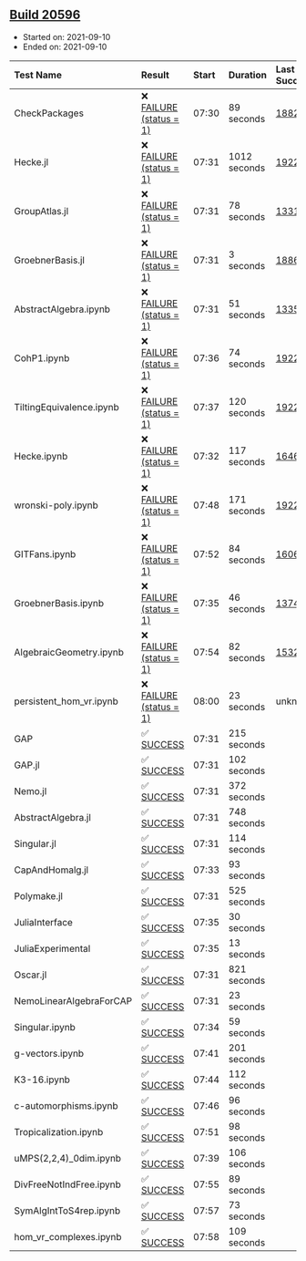 ## [Build 20596](https://oscarci.mathematik.uni-kl.de/job/oscar/20596/)

* Started on: 2021-09-10
* Ended on: 2021-09-10

| Test Name    | Result | Start | Duration | Last Success | First Failure |
|:-------------|:-------|:------|:---------|:-------------|:--------------|
| CheckPackages | ❌ [FAILURE (status = 1)](https://oscarci.mathematik.uni-kl.de/job/oscar/20596/artifact/logs/build-20596/CheckPackages.log) | 07:30 | 89 seconds | [18822](https://oscarci.mathematik.uni-kl.de/job/oscar/18822/) | [18823](https://oscarci.mathematik.uni-kl.de/job/oscar/18823/) |
| Hecke.jl | ❌ [FAILURE (status = 1)](https://oscarci.mathematik.uni-kl.de/job/oscar/20596/artifact/logs/build-20596/Hecke.jl.log) | 07:31 | 1012 seconds | [19222](https://oscarci.mathematik.uni-kl.de/job/oscar/19222/) | [20152](https://oscarci.mathematik.uni-kl.de/job/oscar/20152/) |
| GroupAtlas.jl | ❌ [FAILURE (status = 1)](https://oscarci.mathematik.uni-kl.de/job/oscar/20596/artifact/logs/build-20596/GroupAtlas.jl.log) | 07:31 | 78 seconds | [13311](https://oscarci.mathematik.uni-kl.de/job/oscar/13311/) | [13312](https://oscarci.mathematik.uni-kl.de/job/oscar/13312/) |
| GroebnerBasis.jl | ❌ [FAILURE (status = 1)](https://oscarci.mathematik.uni-kl.de/job/oscar/20596/artifact/logs/build-20596/GroebnerBasis.jl.log) | 07:31 | 3 seconds | [18864](https://oscarci.mathematik.uni-kl.de/job/oscar/18864/) | [18865](https://oscarci.mathematik.uni-kl.de/job/oscar/18865/) |
| AbstractAlgebra.ipynb | ❌ [FAILURE (status = 1)](https://oscarci.mathematik.uni-kl.de/job/oscar/20596/artifact/logs/build-20596/AbstractAlgebra.ipynb.log) | 07:31 | 51 seconds | [13355](https://oscarci.mathematik.uni-kl.de/job/oscar/13355/) | [13356](https://oscarci.mathematik.uni-kl.de/job/oscar/13356/) |
| CohP1.ipynb | ❌ [FAILURE (status = 1)](https://oscarci.mathematik.uni-kl.de/job/oscar/20596/artifact/logs/build-20596/CohP1.ipynb.log) | 07:36 | 74 seconds | [19222](https://oscarci.mathematik.uni-kl.de/job/oscar/19222/) | [20152](https://oscarci.mathematik.uni-kl.de/job/oscar/20152/) |
| TiltingEquivalence.ipynb | ❌ [FAILURE (status = 1)](https://oscarci.mathematik.uni-kl.de/job/oscar/20596/artifact/logs/build-20596/TiltingEquivalence.ipynb.log) | 07:37 | 120 seconds | [19222](https://oscarci.mathematik.uni-kl.de/job/oscar/19222/) | [20152](https://oscarci.mathematik.uni-kl.de/job/oscar/20152/) |
| Hecke.ipynb | ❌ [FAILURE (status = 1)](https://oscarci.mathematik.uni-kl.de/job/oscar/20596/artifact/logs/build-20596/Hecke.ipynb.log) | 07:32 | 117 seconds | [16463](https://oscarci.mathematik.uni-kl.de/job/oscar/16463/) | [16464](https://oscarci.mathematik.uni-kl.de/job/oscar/16464/) |
| wronski-poly.ipynb | ❌ [FAILURE (status = 1)](https://oscarci.mathematik.uni-kl.de/job/oscar/20596/artifact/logs/build-20596/wronski-poly.ipynb.log) | 07:48 | 171 seconds | [19222](https://oscarci.mathematik.uni-kl.de/job/oscar/19222/) | [20152](https://oscarci.mathematik.uni-kl.de/job/oscar/20152/) |
| GITFans.ipynb | ❌ [FAILURE (status = 1)](https://oscarci.mathematik.uni-kl.de/job/oscar/20596/artifact/logs/build-20596/GITFans.ipynb.log) | 07:52 | 84 seconds | [16068](https://oscarci.mathematik.uni-kl.de/job/oscar/16068/) | [16069](https://oscarci.mathematik.uni-kl.de/job/oscar/16069/) |
| GroebnerBasis.ipynb | ❌ [FAILURE (status = 1)](https://oscarci.mathematik.uni-kl.de/job/oscar/20596/artifact/logs/build-20596/GroebnerBasis.ipynb.log) | 07:35 | 46 seconds | [13748](https://oscarci.mathematik.uni-kl.de/job/oscar/13748/) | [13749](https://oscarci.mathematik.uni-kl.de/job/oscar/13749/) |
| AlgebraicGeometry.ipynb | ❌ [FAILURE (status = 1)](https://oscarci.mathematik.uni-kl.de/job/oscar/20596/artifact/logs/build-20596/AlgebraicGeometry.ipynb.log) | 07:54 | 82 seconds | [15322](https://oscarci.mathematik.uni-kl.de/job/oscar/15322/) | [15323](https://oscarci.mathematik.uni-kl.de/job/oscar/15323/) |
| persistent_hom_vr.ipynb | ❌ [FAILURE (status = 1)](https://oscarci.mathematik.uni-kl.de/job/oscar/20596/artifact/logs/build-20596/persistent_hom_vr.ipynb.log) | 08:00 | 23 seconds | unknown | unknown |
| GAP | ✅ [SUCCESS](https://oscarci.mathematik.uni-kl.de/job/oscar/20596/artifact/logs/build-20596/GAP.log) | 07:31 | 215 seconds |  |  |
| GAP.jl | ✅ [SUCCESS](https://oscarci.mathematik.uni-kl.de/job/oscar/20596/artifact/logs/build-20596/GAP.jl.log) | 07:31 | 102 seconds |  |  |
| Nemo.jl | ✅ [SUCCESS](https://oscarci.mathematik.uni-kl.de/job/oscar/20596/artifact/logs/build-20596/Nemo.jl.log) | 07:31 | 372 seconds |  |  |
| AbstractAlgebra.jl | ✅ [SUCCESS](https://oscarci.mathematik.uni-kl.de/job/oscar/20596/artifact/logs/build-20596/AbstractAlgebra.jl.log) | 07:31 | 748 seconds |  |  |
| Singular.jl | ✅ [SUCCESS](https://oscarci.mathematik.uni-kl.de/job/oscar/20596/artifact/logs/build-20596/Singular.jl.log) | 07:31 | 114 seconds |  |  |
| CapAndHomalg.jl | ✅ [SUCCESS](https://oscarci.mathematik.uni-kl.de/job/oscar/20596/artifact/logs/build-20596/CapAndHomalg.jl.log) | 07:33 | 93 seconds |  |  |
| Polymake.jl | ✅ [SUCCESS](https://oscarci.mathematik.uni-kl.de/job/oscar/20596/artifact/logs/build-20596/Polymake.jl.log) | 07:31 | 525 seconds |  |  |
| JuliaInterface | ✅ [SUCCESS](https://oscarci.mathematik.uni-kl.de/job/oscar/20596/artifact/logs/build-20596/JuliaInterface.log) | 07:35 | 30 seconds |  |  |
| JuliaExperimental | ✅ [SUCCESS](https://oscarci.mathematik.uni-kl.de/job/oscar/20596/artifact/logs/build-20596/JuliaExperimental.log) | 07:35 | 13 seconds |  |  |
| Oscar.jl | ✅ [SUCCESS](https://oscarci.mathematik.uni-kl.de/job/oscar/20596/artifact/logs/build-20596/Oscar.jl.log) | 07:31 | 821 seconds |  |  |
| NemoLinearAlgebraForCAP | ✅ [SUCCESS](https://oscarci.mathematik.uni-kl.de/job/oscar/20596/artifact/logs/build-20596/NemoLinearAlgebraForCAP.log) | 07:31 | 23 seconds |  |  |
| Singular.ipynb | ✅ [SUCCESS](https://oscarci.mathematik.uni-kl.de/job/oscar/20596/artifact/logs/build-20596/Singular.ipynb.log) | 07:34 | 59 seconds |  |  |
| g-vectors.ipynb | ✅ [SUCCESS](https://oscarci.mathematik.uni-kl.de/job/oscar/20596/artifact/logs/build-20596/g-vectors.ipynb.log) | 07:41 | 201 seconds |  |  |
| K3-16.ipynb | ✅ [SUCCESS](https://oscarci.mathematik.uni-kl.de/job/oscar/20596/artifact/logs/build-20596/K3-16.ipynb.log) | 07:44 | 112 seconds |  |  |
| c-automorphisms.ipynb | ✅ [SUCCESS](https://oscarci.mathematik.uni-kl.de/job/oscar/20596/artifact/logs/build-20596/c-automorphisms.ipynb.log) | 07:46 | 96 seconds |  |  |
| Tropicalization.ipynb | ✅ [SUCCESS](https://oscarci.mathematik.uni-kl.de/job/oscar/20596/artifact/logs/build-20596/Tropicalization.ipynb.log) | 07:51 | 98 seconds |  |  |
| uMPS(2,2,4)_0dim.ipynb | ✅ [SUCCESS](https://oscarci.mathematik.uni-kl.de/job/oscar/20596/artifact/logs/build-20596/uMPS-2-2-4-_0dim.ipynb.log) | 07:39 | 106 seconds |  |  |
| DivFreeNotIndFree.ipynb | ✅ [SUCCESS](https://oscarci.mathematik.uni-kl.de/job/oscar/20596/artifact/logs/build-20596/DivFreeNotIndFree.ipynb.log) | 07:55 | 89 seconds |  |  |
| SymAlgIntToS4rep.ipynb | ✅ [SUCCESS](https://oscarci.mathematik.uni-kl.de/job/oscar/20596/artifact/logs/build-20596/SymAlgIntToS4rep.ipynb.log) | 07:57 | 73 seconds |  |  |
| hom_vr_complexes.ipynb | ✅ [SUCCESS](https://oscarci.mathematik.uni-kl.de/job/oscar/20596/artifact/logs/build-20596/hom_vr_complexes.ipynb.log) | 07:58 | 109 seconds |  |  |
